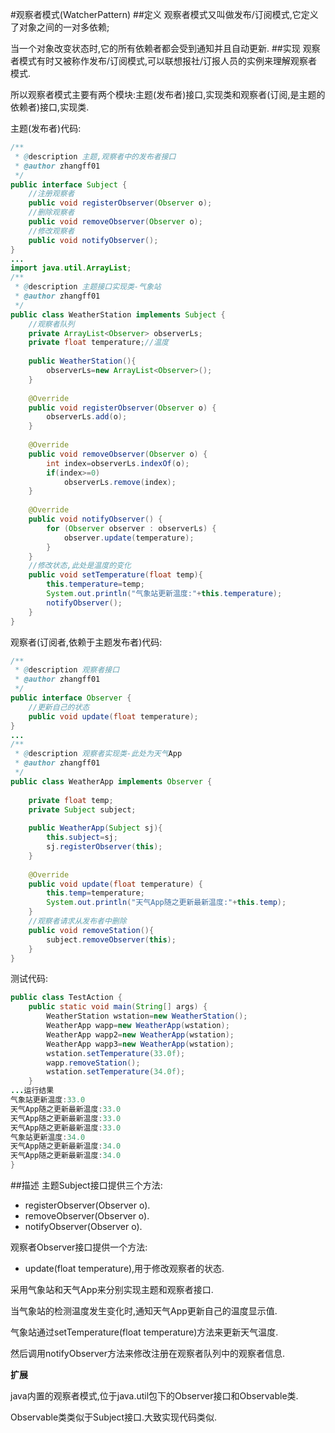#观察者模式(WatcherPattern)
##定义
观察者模式又叫做发布/订阅模式,它定义了对象之间的一对多依赖;

当一个对象改变状态时,它的所有依赖者都会受到通知并且自动更新.
##实现
观察者模式有时又被称作发布/订阅模式,可以联想报社/订报人员的实例来理解观察者模式.

所以观察者模式主要有两个模块:主题(发布者)接口,实现类和观察者(订阅,是主题的依赖者)接口,实现类.

主题(发布者)代码:
```java
/**
 * @description 主题,观察者中的发布者接口
 * @author zhangff01
 */
public interface Subject {
    //注册观察者
    public void registerObserver(Observer o);
    //删除观察者
    public void removeObserver(Observer o);
    //修改观察者
    public void notifyObserver();
}
...
import java.util.ArrayList;
/**
 * @description 主题接口实现类-气象站
 * @author zhangff01
 */
public class WeatherStation implements Subject {
    //观察者队列
    private ArrayList<Observer> observerLs;
    private float temperature;//温度
    
    public WeatherStation(){
        observerLs=new ArrayList<Observer>();
    }
    
    @Override
    public void registerObserver(Observer o) {
        observerLs.add(o);
    }
    
    @Override
    public void removeObserver(Observer o) {
        int index=observerLs.indexOf(o);
        if(index>=0)
            observerLs.remove(index);
    }
    
    @Override
    public void notifyObserver() {
        for (Observer observer : observerLs) {
            observer.update(temperature);
        }
    }
    //修改状态,此处是温度的变化
    public void setTemperature(float temp){
        this.temperature=temp;
        System.out.println("气象站更新温度:"+this.temperature);
        notifyObserver();
    }
}
```
观察者(订阅者,依赖于主题发布者)代码:
```java
/**
 * @description 观察者接口
 * @author zhangff01
 */
public interface Observer {
    //更新自己的状态
    public void update(float temperature);
}
...
/**
 * @description 观察者实现类-此处为天气App
 * @author zhangff01
 */
public class WeatherApp implements Observer {
    
    private float temp;
    private Subject subject;
    
    public WeatherApp(Subject sj){
        this.subject=sj;
        sj.registerObserver(this);
    }
    
    @Override
    public void update(float temperature) {
        this.temp=temperature;
        System.out.println("天气App随之更新最新温度:"+this.temp);
    }
    //观察者请求从发布者中删除
    public void removeStation(){
        subject.removeObserver(this);
    }
}
```
测试代码:
```java
public class TestAction {
    public static void main(String[] args) {
        WeatherStation wstation=new WeatherStation();
        WeatherApp wapp=new WeatherApp(wstation);
        WeatherApp wapp2=new WeatherApp(wstation);
        WeatherApp wapp3=new WeatherApp(wstation);
        wstation.setTemperature(33.0f);
        wapp.removeStation();
        wstation.setTemperature(34.0f);
    }
...运行结果
气象站更新温度:33.0
天气App随之更新最新温度:33.0
天气App随之更新最新温度:33.0
天气App随之更新最新温度:33.0
气象站更新温度:34.0
天气App随之更新最新温度:34.0
天气App随之更新最新温度:34.0
}
```
##描述
主题Subject接口提供三个方法:
- registerObserver(Observer o).
- removeObserver(Observer o).
- notifyObserver(Observer o).

观察者Observer接口提供一个方法:
- update(float temperature),用于修改观察者的状态.

采用气象站和天气App来分别实现主题和观察者接口.

当气象站的检测温度发生变化时,通知天气App更新自己的温度显示值.

气象站通过setTemperature(float temperature)方法来更新天气温度.

然后调用notifyObserver方法来修改注册在观察者队列中的观察者信息.

**扩展**

java内置的观察者模式,位于java.util包下的Observer接口和Observable类.

Observable类类似于Subject接口.大致实现代码类似.
